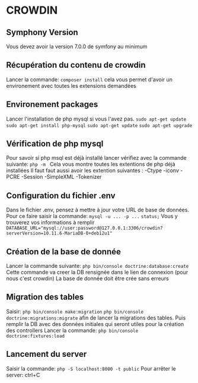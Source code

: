 # CROWDIN

## Symphony Version

Vous devez avoir la version 7.0.0 de symfony au minimum

## Récupération du contenu de crowdin  

Lancer la commande:
```composer install```
cela vous permet d'avoir un environement avec toutes les extensions demandées

## Environement packages

Lancer l'installation de php mysql si vous l'avez pas.
```sudo apt-get update```
```sudo apt-get install php-mysql```
```sudo apt-get update```
```sudo apt-get upgrade```

## Vérification de php mysql 

Pour savoir si php msql est déjà installé lancer vérifiez avec la commande suivante:
```php -m ```
Cela vous montre toutes les extentions de php déjà installées
Il faut faut aussi avoir les extention suivantes : 
-Ctype
-iconv
-PCRE
-Session
-SimpleXML
-Tokenizer

## Configuration du fichier .env

Dans le fichier .env, pensez à mettre à jour votre URL de base de données.
Pour ce faire saisir la commande:
```mysql -u ... -p ...```
```status;```
Vous y trouverez vos informations à remplir
```DATABASE_URL="mysql://user:password@127.0.0.1:3306/crowdin?serverVersion=10.11.6-MariaDB-0+deb12u1"```


## Création de la base de donnée 

Lancer la commande suivante:
```php bin/console doctrine:database:create ```
Cette commande va creer la DB rensignée dans le lien de connexion (pour nous c'est crowdin)
La base de donnée doit être crée sans erreurs 

## Migration des tables 

Saisir:
```php bin/console make:migration```
```php bin/console doctrine:migrations:migrate```
afin de lancer la migrations des tables.
Puis remplir la DB avec des données initiales qui seront utiles pour la création des controllers 
Lancer la commande:
```php bin/console doctrine:fixtures:load ```   

## Lancement du server

Saisir la commande:
```php -S localhost:8000 -t public```
Pour arrêter le server:
ctrl+C